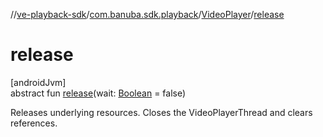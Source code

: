 //[ve-playback-sdk](../../../index.md)/[com.banuba.sdk.playback](../index.md)/[VideoPlayer](index.md)/[release](release.md)

# release

[androidJvm]\
abstract fun [release](release.md)(wait: [Boolean](https://kotlinlang.org/api/latest/jvm/stdlib/kotlin/-boolean/index.html) = false)

Releases underlying resources. Closes the VideoPlayerThread and clears references.
